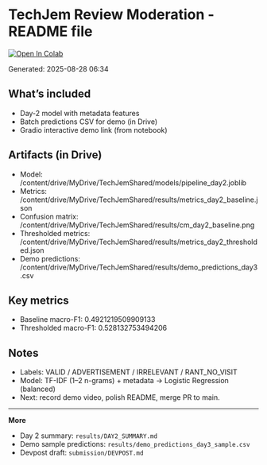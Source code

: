 # TechJem Review Moderation - README file
[![Open In Colab](https://colab.research.google.com/assets/colab-badge.svg)](
https://colab.research.google.com/github/dhyyunn/techjem-review-moderation/blob/main/notebooks/TechJem_ReviewModeration.ipynb)

Generated: 2025-08-28 06:34
## What’s included
- Day-2 model with metadata features
- Batch predictions CSV for demo (in Drive)
- Gradio interactive demo link (from notebook)

## Artifacts (in Drive)
- Model: /content/drive/MyDrive/TechJemShared/models/pipeline_day2.joblib
- Metrics: /content/drive/MyDrive/TechJemShared/results/metrics_day2_baseline.json
- Confusion matrix: /content/drive/MyDrive/TechJemShared/results/cm_day2_baseline.png
- Thresholded metrics: /content/drive/MyDrive/TechJemShared/results/metrics_day2_thresholded.json
- Demo predictions: /content/drive/MyDrive/TechJemShared/results/demo_predictions_day3.csv

## Key metrics
- Baseline macro-F1: 0.4921219509909133
- Thresholded macro-F1: 0.528132753494206

## Notes
- Labels: VALID / ADVERTISEMENT / IRRELEVANT / RANT_NO_VISIT
- Model: TF-IDF (1–2 n-grams) + metadata → Logistic Regression (balanced)
- Next: record demo video, polish README, merge PR to main.

---

**More**
- Day 2 summary: `results/DAY2_SUMMARY.md`
- Demo sample predictions: `results/demo_predictions_day3_sample.csv`
- Devpost draft: `submission/DEVPOST.md`
